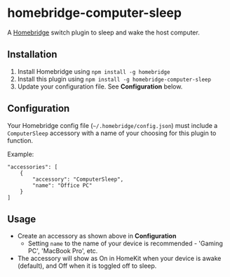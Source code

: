# homebridge-computer-sleep

A [Homebridge](https://github.com/nfarina/homebridge) switch plugin to sleep and wake the host computer.

## Installation

1. Install Homebridge using `npm install -g homebridge`
2. Install this plugin using `npm install -g homebridge-computer-sleep`
3. Update your configuration file. See **Configuration** below.

## Configuration

Your Homebridge config file (`~/.homebridge/config.json`) must include a `ComputerSleep` accessory with a name of your choosing for this plugin to function.

Example:
```
"accessories": [
    {
        "accessory": "ComputerSleep",
        "name": "Office PC"
    }
]
```

## Usage
* Create an accessory as shown above in **Configuration** 
    * Setting `name` to the name of your device is recommended - 'Gaming PC', 'MacBook Pro', etc.
* The accessory will show as On in HomeKit when your device is awake (default), and Off when it is toggled off to sleep.
